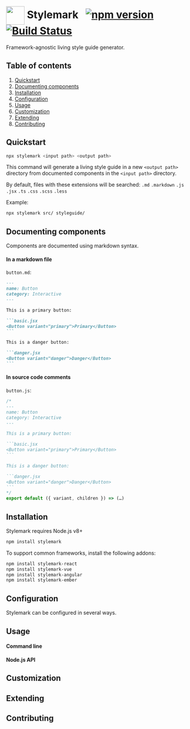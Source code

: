 # <img src="https://user-images.githubusercontent.com/1235062/63217295-06d97f00-c112-11e9-9082-930885bfffd8.png" width="50" valign="middle"> Stylemark &nbsp; [![npm version](https://badge.fury.io/js/stylemark.svg)](https://badge.fury.io/js/stylemark) [![Build Status](https://travis-ci.org/mpetrovich/stylemark.svg?branch=master)](https://travis-ci.org/mpetrovich/stylemark)

Framework-agnostic living style guide generator.

## Table of contents

1. [Quickstart](#quickstart)
1. [Documenting components](#documenting-components)
1. [Installation](#installation)
1. [Configuration](#configuration)
1. [Usage](#usage)
1. [Customization](#customization)
1. [Extending](#extending)
1. [Contributing](#contributing)

## Quickstart

```sh
npx stylemark <input path> <output path>
```

This command will generate a living style guide in a new `<output path>` directory from documented components in the `<input path>` directory.

By default, files with these extensions will be searched: `.md` `.markdown` `.js` `.jsx` `.ts` `.css` `.scss` `.less`

Example:

```sh
npx stylemark src/ styleguide/
```

## Documenting components

Components are documented using markdown syntax.

#### In a markdown file

`button.md`:

````md
---
name: Button
category: Interactive
---

This is a primary button:

```basic.jsx
<Button variant="primary">Primary</Button>
```

This is a danger button:

```danger.jsx
<Button variant="danger">Danger</Button>
```
````

#### In source code comments

`button.js`:

````js
/*
---
name: Button
category: Interactive
---

This is a primary button:

```basic.jsx
<Button variant="primary">Primary</Button>
```

This is a danger button:

```danger.jsx
<Button variant="danger">Danger</Button>
```
*/
export default ({ variant, children }) => (…)
````

## Installation

Stylemark requires Node.js v8+

```sh
npm install stylemark
```

To support common frameworks, install the following addons:

```sh
npm install stylemark-react
npm install stylemark-vue
npm install stylemark-angular
npm install stylemark-ember
```

## Configuration

Stylemark can be configured in several ways.

## Usage

#### Command line

#### Node.js API

## Customization

## Extending

## Contributing
